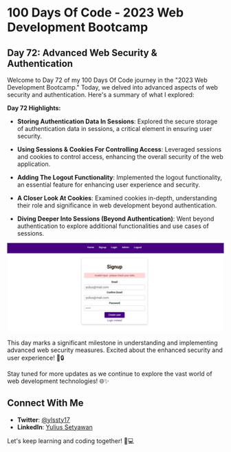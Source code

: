 # 100 Days Of Code - 2023 Web Development Bootcamp

## Day 72: Advanced Web Security & Authentication

Welcome to Day 72 of my 100 Days Of Code journey in the "2023 Web Development Bootcamp." Today, we delved into advanced aspects of web security and authentication. Here's a summary of what I explored:

**Day 72 Highlights:**

- **Storing Authentication Data In Sessions**: Explored the secure storage of authentication data in sessions, a critical element in ensuring user security.

- **Using Sessions & Cookies For Controlling Access**: Leveraged sessions and cookies to control access, enhancing the overall security of the web application.

- **Adding The Logout Functionality**: Implemented the logout functionality, an essential feature for enhancing user experience and security.

- **A Closer Look At Cookies**: Examined cookies in-depth, understanding their role and significance in web development beyond authentication.

- **Diving Deeper Into Sessions (Beyond Authentication)**: Went beyond authentication to explore additional functionalities and use cases of sessions.

![Day 72 Preview](preview.png)

This day marks a significant milestone in understanding and implementing advanced web security measures. Excited about the enhanced security and user experience! 🚀🔒

Stay tuned for more updates as we continue to explore the vast world of web development technologies! 🌐✨

## Connect With Me

- **Twitter**: [@ylssty17](https://twitter.com/ylssty17)
- **LinkedIn**: [Yulius Setyawan](https://linkedin.com/in/yulius17)

Let's keep learning and coding together! 🌟💻
